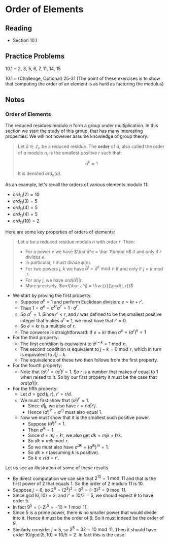 # Order of Elements

## Reading

- Section 10.1

## Practice Problems

10.1
  ~ 2, 3, 5, 6, 7, 11, 14, 15

10.1
  ~ (Challenge, Optional) 25-31 (The point of these exercises is to show that computing the order of an element is as hard as factoring the modulus)

## Notes

### Order of Elements

The reduced residues modulo $n$ form a group under multiplication. In this section we start the study of this group, that has many interesting properties. We will not however assume knowledge of group theory.

> Let $\bar a\in\mathbb{Z}_n$ be a reduced residue. The **order** of $\bar a$, also called the order of $a$ modulo $n$, is the smallest positive $r$ such that:
>
> $$\bar a^k = 1$$
>
> It is denoted $ord_n(a)$.

As an example, let's recall the orders of various elements modulo $11$:

- $ord_{11}(2) = 10$
- $ord_{11}(3) = 5$
- $ord_{11}(4) = 5$
- $ord_{11}(4) = 5$
- $ord_{11}(10) = 2$

Here are some key properties of orders of elements:

> Let $a$ be a reduced residue modulo $n$ with order $r$. Then:
>
> - For a power $e$ we have $\bar a^e = \bar 1\bmod n$ if and only if $r$ divides $e$.
> - In particular, $r$ must divide $\phi(n)$.
> - For two powers $j$, $k$ we have $\bar a^j = \bar a^k\bmod n$ if and only if $j=k\bmod r$.
> - For any $j$, we have $ord(\bar a^j) | r$.
> - More precisely, $ord(\bar a^j) = \frac{r}{\gcd(j, r)}$

- We start by proving the first property.
    - Suppose $a^e = 1$ and perform Euclidean division: $e = kr + r'$.
    - Then $1 = a^e = a^{kr}a^{r'} = 1 \cdot a^{r'}$.
    - So $a^{r'} = 1$. Since $r' < r$, and $r$ was defined to be the smallest positive integer that makes $a^r=1$, we must have that $r' = 0$.
    - So $e = kr$ is a multiple of $r$.
    - The converse is straightforward: If $e = kr$ then $a^e = (a^r)^k = 1$
- For the third property:
    - The first condition is equivalent to $\bar a^{j-k} = 1\bmod n$.
    - The second condition is equivalent to $j-k = 0 \bmod r$, which in turn is equivalent to $r | j-k$.
    - The equivalence of these two then follows from the first property.
- For the fourth property:
    - Note that $(a^j)^r = (a^r)^j = 1$. So $r$ is a number that makes $a^j$ equal to 1 when raised to it. So by our first property it must be the case that $ord(a^j) | r$.
- For the fifth property:
    - Let $d = \gcd(j, r)$, $r' = r / d$.
    - We must first show that $(a^j)^{r'} = 1$.
        - Since $d|j$, we also have $r = r'd | r'j$.
        - Hence $(a^j)^{r'} = a^{r'j}$ must also equal $1$.
    - Now we must show that it is the smallest such positive power.
        - Suppose $(a^j)^k = 1$.
        - Then $a^{jk} = 1$.
        - Since $d = mj + \ell r$, we also get $dk = mjk + \ell rk$.
        - So $dk = mjk\bmod r$.
        - So we must also have $a^{dk} = (a^{jk})^m = 1$.
        - So $dk \geq r$ (assuming $k$ is positive).
        - So $k \geq r / d = r'$.

Let us see an illustration of some of these results.

- By direct computation we can see that $2^{10}=1\bmod 11$ and that is the first power of $2$ that equals $1$. So the order of $2$ modulo $11$ is $10$.
- Suppose $j = 6$, so $2^6 = (2^3)^2 = 8^2 = (-3)^2 = 9\bmod 11$.
- Since $\gcd(6, 10) = 2$, and $r' = 10 / 2 = 5$, we should expect $9$ to have order $5$.
- In fact $9^5 = (-2)^5 = -10 = 1\bmod 11$.
- Since $5$ is a prime power, there is no smaller power that would divide into it. Hence it must be the order of $9$. So it must indeed be the order of $9$.
- Similarly consider $j = 5$, so $2^5 = 32 = 10\bmod 11$. Then it should have order $10 / \gcd(5, 10) = 10 / 5 = 2$. In fact this is the case.
